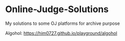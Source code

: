 # Online-Judge-Solutions
My solutions to some OJ platforms for archive purpose

Algohol: https://him0727.github.io/playground/algohol
